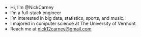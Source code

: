 -  Hi, I’m @NickCarney
-  I’m a full-stack engineer
-  I’m interested in big data, statistics, sports, and music.
-  I majored in computer science at The University of Vermont
-  Reach me at nick12carney@gmail.com

<!---
NickCarney/NickCarney is a ✨ special ✨ repository because its `README.md` (this file) appears on your GitHub profile.
You can click the Preview link to take a look at your changes.
--->
